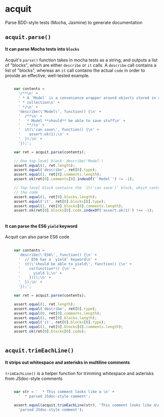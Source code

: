 # acquit

Parse BDD-style tests (Mocha, Jasmine) to generate documentation

## `acquit.parse()`

#### It can parse Mocha tests into `blocks`

Acquit's `parse()` function takes in mocha tests as a string, and outputs
a list of "blocks", which are either `describe` or `it` calls. A `describe`
call contains a list of "blocks", whereas an `it` call contains the actual
`code` in order to provide an effective, well-tested example.

```javascript
    
    var contents =
      '/**\n' + 
      ' * A `Model` is a convenience wrapper around objects stored in a\n' +
      ' * collection\n' +
      ' */\n' +
      'describe(\'Model\', function() {\n' +
      '  /**\n' +
      '   * Model **should** be able to save stuff\n' +
      '   **/\n' +
      '  it(\'can save\', function() {\n' +
      '    assert.ok(1);\n' +
      '  });\n' +
      '});';

    var ret = acquit.parse(contents);

    // One top-level block: describe('Model')
    assert.equal(1, ret.length);
    assert.equal('describe', ret[0].type);
    assert.equal(1, ret[0].comments.length);
    assert.ok(ret[0].comments[0].indexOf('`Model`') != -1);

    // Top-level block contains the `it('can save')` block, which contains
    // the code
    assert.equal(1, ret[0].blocks.length);
    assert.equal('it', ret[0].blocks[0].type);
    assert.equal(1, ret[0].blocks[0].comments.length);
    assert.ok(ret[0].blocks[0].code.indexOf('assert.ok(1)') !== -1);
  
```

#### It can parse the ES6 `yield` keyword

Acquit can also parse ES6 code

```javascript
    
    var contents = 
      'describe(\'ES6\', function() {\n' +
      '  // ES6 has a `yield` keyword\n' +
      '  it(\'should be able to yield\', function() {\n' +
      '    co(function*() {\n' +
      '      yield 1;\n' +
      '    })();\n' +
      '  });\n' +
      '});';

    var ret = acquit.parse(contents);

    assert.equal(1, ret.length);
    assert.equal('describe', ret[0].type);
    assert.equal(0, ret[0].comments.length);
    assert.equal(1, ret[0].blocks.length);
    assert.equal('it', ret[0].blocks[0].type);
    assert.equal(1, ret[0].blocks[0].comments.length);
    assert.ok(ret[0].blocks[0].code);
  
```

## `acquit.trimEachLine()`

#### It strips out whitespace and asterisks in multiline comments

`trimEachLine()` is a helper function for trimming whitespace and asterisks
from JSdoc-style comments

```javascript
    
    var str = '  * This comment looks like a \n' +
      '  * parsed JSdoc-style comment';

    assert.equal(acquit.trimEachLine(str), 'This comment looks like a\n' +
      'parsed JSdoc-style comment');
  
```

